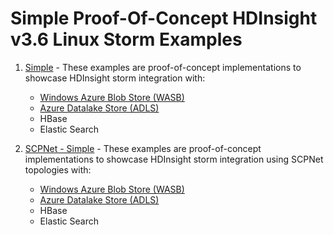 # Simple Proof-Of-Concept HDInsight v3.6 Linux Storm Examples

1. [Simple](Simple) - These examples are proof-of-concept implementations to showcase HDInsight storm integration with:
    * [Windows Azure Blob Store (WASB)](WasbWriterTopology)
    * [Azure Datalake Store (ADLS)](AdlWriterTopology)
    * HBase
    * Elastic Search

2. [SCPNet - Simple](Simple/SCPNet) - These examples are proof-of-concept implementations to showcase HDInsight storm integration using SCPNet topologies with:
    * [Windows Azure Blob Store (WASB)](Simple/SCPNet/WasbWriterTopology)
    * [Azure Datalake Store (ADLS)](SCPNet/AdlWriterTopology)
    * HBase
    * Elastic Search